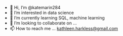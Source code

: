 - 👋 Hi, I’m @katemarin284
- 👀 I’m interested in data science
- 🌱 I’m currently learning SQL, machine learning
- 💞️ I’m looking to collaborate on ...
- 📫 How to reach me ... kathleen.harkless@gmail.com

<!---
katemarin284/katemarin284 is a ✨ special ✨ repository because its `README.md` (this file) appears on your GitHub profile.
You can click the Preview link to take a look at your changes.
--->
